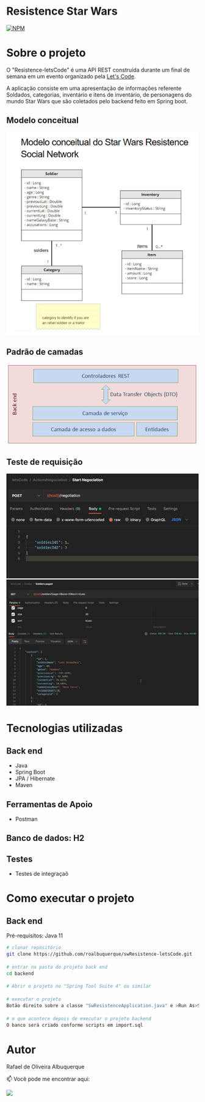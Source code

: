 # Resistence Star Wars 
[![NPM](https://img.shields.io/npm/l/react)](https://github.com/roalbuquerque/swResistence-letsCode/blob/master/LICENSE) 

# Sobre o projeto

O "Resistence-letsCode" é uma API REST construída durante um final de semana em um evento organizado pela [Let's Code](https://letscode.com.br/ "Site da Let's Code").

A aplicação consiste em uma apresentação de informações referente Soldados, categorias, inventário e itens de inventário, de personagens do mundo Star Wars que são coletados pelo backend feito em Spring boot. 

## Modelo conceitual
![Modelo Conceitual](https://github.com/roalbuquerque/swResistence-letsCode/blob/master/modelo.png)

## Padrão de camadas
![Padrão de Camadas](https://github.com/roalbuquerque/swResistence-letsCode/blob/master/padraoCamadas.png)

## Teste de requisição
![Teste de requisitção](https://github.com/roalbuquerque/swResistence-letsCode/blob/master/TestEndpoints1.png)
![Teste de requisitção](https://github.com/roalbuquerque/swResistence-letsCode/blob/master/TestEndpoints2.png)

# Tecnologias utilizadas
## Back end
- Java
- Spring Boot
- JPA / Hibernate
- Maven
## Ferramentas de Apoio
- Postman
## Banco de dados: H2
## Testes
  - Testes de integraçaõ
# Como executar o projeto

## Back end
Pré-requisitos: Java 11

```bash
# clonar repositório
git clone https://github.com/roalbuquerque/swResistence-letsCode.git

# entrar na pasta do projeto back end
cd backend

# Abrir o projeto no "Spring Tool Suite 4" ou similar

# executar o projeto
Botão direito sobre a classe "SwResistenceApplication.java" e >Run As>Spring Boot App

# o que acontece depois de executar o projeto backend
O banco será criado conforme scripts em import.sql

```

# Autor

Rafael de Oliveira Albuquerque

📫 Você pode me encontrar aqui:
<p align="left">
  <a href="https://www.linkedin.com/in/rafaeloliveiraalbuquerque/" alt="Linkedin">
  <img src="https://img.shields.io/badge/-Linkedin-0e76a8?style=flat-square&logo=Linkedin&logoColor=white&link=https://www.linkedin.com/in/rafaeloliveiraalbuquerque/" /></a>

